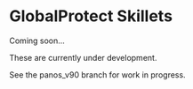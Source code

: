# GlobalProtect Skillets

Coming soon...

These are currently under development.

See the panos_v90 branch for work in progress.

